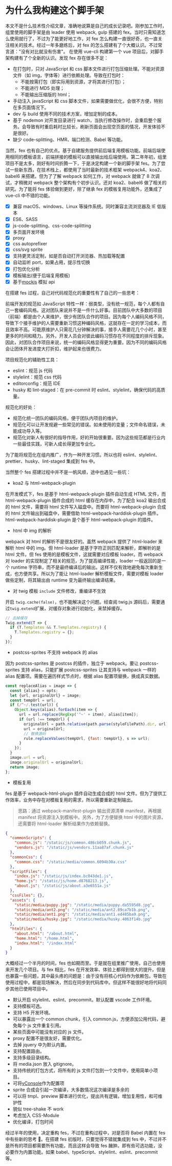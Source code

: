 # 为什么我构建这个脚手架

本文不是什么技术性介绍文章，准确地说算是自己的成长记录吧。刚参加工作时，组里使用的脚手架是由 leader 使用 webpack, gulp 搭建的 fex。当时只需知道怎么使用就行了，不过为了能更好地工作，对 fex 怎么构建一直很好奇，也一直关注相关的技术。经过一年多磨练后，对 fex 的怎么搭建有了个大概认识。不过常言道："没有对比就没有伤害"。 在使用 vue-cli 构建第一个 vue 项目后，对脚手架构建有了个全新的认识。发现 fex 存在很多不足：

- 在打包时，只对 JavaScript 和 css 脚本文件进行打包压缩处理。不能对资源文件（如 img，字体等）进行依赖处理。导致在打包时：
  - 不能按需打包（即实际用到资源，才将其进行打包）；
  - 不能进行 MD5 处理；
  - 不能输出压缩版的 html；
- 手动注入 javaScript 和 css 脚本文件，如果需要做优化，会很不方便，特别在多页面情况下。
- dev 与 build 使用不同的技术方案，增加定制的成本。
- 基于 nodemon 对开发目录进行 watch，当执行修改操作时，会重启整个服务。会导致有时重启耗时比较长，刷新页面会出现空页面的情况，开发体验不是很好。
- 缺少 code-splitting、HMR、端口检测、Babel 等功能。

当然，fex 也有自己的优点。基于自建服务提供前后端复用模板功能。前端后端使用相同的模板语言，前端拼接的模板可以直接输出给后端使用。第二年年初，组里项目不是太多，刚好有时间折腾一下，于是决定构建一个新的脚手架 fes。为了尝试一些新东西，在技术栈上，都使用了当时最新的技术框架 webpack4、koa2、babel6 来搭建。但为了了解 webpack 如何工作，对 webpack 就做了 8 次调试，才稍微对 webpack 整个架构有个初步认识。还对 koa2、babel6 做了相关的研究。为了能将 fes 体验做到更好，除了继承 fex 的模板复用功能外，还集成了 vue-cli 中不错的功能。

- [x] 兼容 macOS、windows、Linux 等操作系统。同时兼容主流浏览器及 IE 低版本
- [x] ES6、SASS
- [x] js-code-splitting、css-code-splitting
- [x] 多页面开发环境
- [x] proxy
- [x] css autoprefixer
- [x] css/svg sprite
- [x] 支持更灵活定制，如是否自动打开浏览器、热加载等配置
- [x] 自动监听 port，如果占用，提示性切换
- [x] 打包优化分析
- [x] 模板输出(便于后端复用模板)
- [x] 基于[mockjs](https://github.com/nuysoft/Mock/wiki/Getting-Started) 模拟 api

在搭建 fes 过程，自己对代码规范化的重要性有了自己的一些思考：

前端开发的规范如 JavaScript 特性一样：弱类型，没有统一规范，每个人都有自己一套编码风格。这对团队来说并不是一件什么好事。目前团队中大多数的项目（前端）都是由个人来维护，很少有团队合作的项目。因为每个人编码风格不同，导致下个接手维护的人需要重新习惯这种编码风格，这就存在一定的学习成本，而且效率不高。可能原维护人只需花几分钟解决的事，接手人需要花几个小时，甚至更多的时间和精力。另外，开发人员会对彼此编码习惯存在不同程度的排斥现象。因此，对团队合作项目来说，统一的编码风格显得更为重要。因为不同的编码风格会让团体开发进度大打折扣，维护起来也很费力。

项目规范化的辅助性工具：

- eslint：规范 js 代码
- stylelint：规范 css 代码
- editorconfig：规范 IDE
- husky 和 lint-staged：在 pre-commit 时 eslint、stylelint，确保代码的高质量。

规范化的好处：

- 规范化统一团队的编码风格，便于团队内项目的维护。
- 规范化可以让开发规避一些常见的错误。如未使用的变量；文件命名错误，未能成功导入等。
- 规范化对新人有很好的指导作用，好的开始很重要。因为这些规范都是行业内一些最佳实践，可新人成长得更加专业化。

为了能将规范化在组内推广，作为一种开发习惯。所以也将 eslint、stylelint、prettier、husky、lint-staged 集成到 fes 中。

当然整个 fes 搭建过程中并不是一帆风顺，途中也遇见一些坑：

- koa2 与 html-webpack-plugin

在开发模式下，fes 是基于 html-webpack-plugin 插件自动生成 HTML 文件，而 html-webpack-plugin 插件合成的 html 缓存在内存中，为了配合 koa2 输出合成的 html 文件，需要将 html 文件写入磁盘中。而要将 html-webpack-plugin 合成的 html 文件输出到磁盘中，需要借助 html-webpack-harddisk-plugin 插件。html-webpack-harddisk-plugin 是个基于 html-webpack-plugin 的插件。

- html 中 img 的解析

webpack 对 html 的解析不是很友好的。虽然 webpack 提供了 html-loader 来解析 html 中的 img。但 html-loader 是基于字符正则匹配来解析，即解析的是 html 文件。但 fes 使用的是模板文件，这就需要对应模板 loader。而 webpack 对 loader 的实现制定了相关的规范，为了提高编译性能，loader 一般返回的是一个 runtime 字符串，而不是最终编译后的输出。这样不仅有效地避免每次重新生成，也方便共享。所以为了能让 html-loader 解析模板文件，需要对模板 loader 做些定制，将其输出由 runtime 变为最终输出编译结果。

- 对 twig 模板 `include` 文件修改，重编译不生效

开启 `twig.cache(false)`，也不能解决这个问题。经查阅 twig.js 源码后，需要通过`twig.extend`扩展，对缓存对象进行初始化，来禁掉缓存。

```js
// 去掉缓存
Twig.extend(T => {
  if (T.Templates && T.Templates.registry) {
    T.Templates.registry = {};
  }
});
```

- postcss-sprites 不支持 webpack 的 alias

因为 postcss-sprites 是 postcss 的插件，独立于 webpack。要让 postcss-sprites 支持 alias，只能扩展 postcss-sprites 让其支持与 webpack 一样的 alias 配置项。需要在遍历样式节点时，根据 alias 配置项替换，换成真实数据。

```js
const replaceAlias = image => {
  const {alias} = opts;
  let {url, originalUrl} = image;
  const tempUrl = url;
  if (/^~/.test(url)) {
    Object.keys(alias).forEach(item => {
      url = url.replace(RegExp('^~' + item), alias[item]);
      if (url !== tempUrl) {
        originalUrl = path.relative(path.parse(styleFilePath).dir, url);
        url = originalUrl;
        // 替换源码
        rule.replaceValues(tempUrl, {fast: tempUrl}, s => url);
      }
    });
  }
  image.url = url;
  image.originalUrl = originalUrl;
  return image;
};
```

- 模板复用

fes 是基于 webpack-html-plugin 插件自动生成合成的 html 文件。但为了提供工作效率，业务中存在对模板复用的需求，所以需要重新定制输出。

> 思路：通过 webpack-manifest-plugin 输出资源清单 manifest，再根据 manifest 将资源注入到模板中。另外，为了方便替换 html 中的图片资源，还需要将 html-loader 解析结果作为依赖替换。

```json
{
  "commonScripts": {
    "common.js": "/static/js/common.486cb059.chunk.js",
    "vendors.js": "/static/js/vendors.11aa87af.chunk.js"
  },
  "commonCss": {
    "common.css": "/static/media/common.6094b30a.css"
  },
  "scriptFiles": {
    "index.js": "/static/js/index.bc043de1.js",
    "home.js": "/static/js/home.d8768213.js",
    "about.js": "/static/js/about.a3e6551a.js"
  },
  "cssFiles": {},
  "assets": {
    "static/media/puppy.jpg": "/static/media/puppy.da5595d8.jpg",
    "static/media/ant2.png": "/static/media/ant2.89ca7b1b.png",
    "static/media/ant1.png": "/static/media/ant1.ed485ba9.png",
    "static/media/husky.jpg": "/static/media/husky.4063f14b.jpg"
  },
  "htmlFiles": {
    "about.html": "/about.html",
    "home.html": "/home.html",
    "index.html": "/index.html"
  }
}
```








大概经过一个半月的时间，fes 也如期而至。于是就在组里推广使用，自己也使用来开发几个项目。与 fex 相比，fes 在开发效率、体验上都得到很大的提升。但是也暴露一些问题，其中最头疼的问题是：由于没有将核心代码作为依赖包，导致在使用过程中，都是现场解决，然后在同步到代码库中。但这样不能很好地将代码同步其他已使用项目中。

- 默认开启 stylelint、eslint、precommit。默认配置 vscode 工作环境。
- 支持模板可选。
- 支持 H5 开发环境。
- 可以暴露出一个 common chunk，引入 common.js，方便添加公用代码，避免每个 js 文件重复引用。
- 某些页面中可能没有对应的 js 文件。
- proxy 配置不是很友好，需要优化。
- 去掉 jquery 中为默认内置。
- 支持配置路由。
- 支持多级目录结构。
- 将 media.json 放入 gitignore。
- 支持传统的打包方式，将所有的 js 文件打包到一个文件中，使用简单小项目。
- 可将[vConsole](https://github.com/Tencent/vConsole)作为配置项
- sprite 合成会引起一次编译，大多数情况这次编译是多余的
- 可以将 tmpl、preview 脚本进行优化，提出共有逻辑，增加复用性，和可维护性
- 貌似 tree-shake 不 work
- 考虑加入 CSS-Module
- 优化编译，打包时间

经过半年的使用，决定重构 fes，不过在重构过程中，对是否将 Babel 内置在 fes 中有些新的思考 🤔。在搭建 fes 初版时，只要觉得不错就集成到 fes 中，不过并不是所有的项目都需要所有功能，而且这样会导致 fes 臃肿。即有些可选功能，没必要作为内置功能。如果 babel、typeScript、stylelint、eslint、precommit 等。
